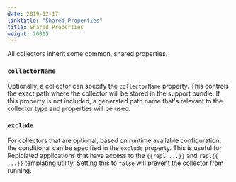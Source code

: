 ```yaml
---
date: 2019-12-17
linktitle: "Shared Properties"
title: Shared Properties
weight: 20015
---
```


All collectors inherit some common, shared properties.

### `collectorName`

Optionally, a collector can specify the `collectorName` property. This controls the exact path where the collector will be stored in the support bundle. If this property is not included, a generated path name that's relevant to the collector type and properties will be used.

### `exclude`

For collectors that are optional, based on runtime available configuration, the conditional can be specified in the `exclude` property. This is useful for Replciated applications that have access to the `{{repl ...}}` and `repl{{ ...}}` templating utility. Setting this to `false` will prevent the collector from running.
